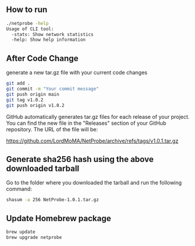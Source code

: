 ## How to run

```bash
./netprobe -help
Usage of CLI tool:
  -stats: Show network statistics
  -help: Show help information
```

## After Code Change

generate a new tar.gz file with your current code changes

```bash
git add .
git commit -m "Your commit message"
git push origin main
git tag v1.0.2
git push origin v1.0.2
```

GitHub automatically generates tar.gz files for each release of your project. You can find the new file in the "Releases" section of your GitHub repository. The URL of the file will be:

https://github.com/LordMoMA/NetProbe/archive/refs/tags/v1.0.1.tar.gz


## Generate sha256 hash using the above downloaded tarball

Go to the folder where you downloaded the tarball and run the following command:

```bash
shasum -a 256 NetProbe-1.0.1.tar.gz
```

## Update Homebrew package

```bash
brew update
brew upgrade netprobe
```
